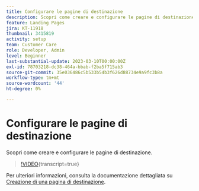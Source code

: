 ```yaml
---
title: Configurare le pagine di destinazione
description: Scopri come creare e configurare le pagine di destinazione.
feature: Landing Pages
jira: KT-11918
thumbnail: 3415819
activity: setup
team: Customer Care
role: Developer, Admin
level: Beginner
last-substantial-update: 2023-03-10T00:00:00Z
exl-id: 78703218-dc38-464a-bbab-f2ba5f715ab3
source-git-commit: 35e036486c5b533b54b3f626d88734e9a9fc3b8a
workflow-type: tm+mt
source-wordcount: '44'
ht-degree: 0%

---
```


# Configurare le pagine di destinazione

Scopri come creare e configurare le pagine di destinazione.

>[!VIDEO](https://video.tv.adobe.com/v/3415819/?quality=12&learn=on){transcript=true}

Per ulteriori informazioni, consulta la documentazione dettagliata su [Creazione di una pagina di destinazione](https://experienceleague.adobe.com/docs/campaign-classic/using/designing-content/editing-html-content/creating-a-landing-page.html).
